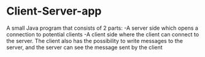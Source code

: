 # Client-Server-app

A small Java program that consists of 2 parts:
-A server side which opens a connection to potential clients
-A client side where the client can connect to the server. The client also has the possibility to write messages to the server, and the server can see the message sent by the client
